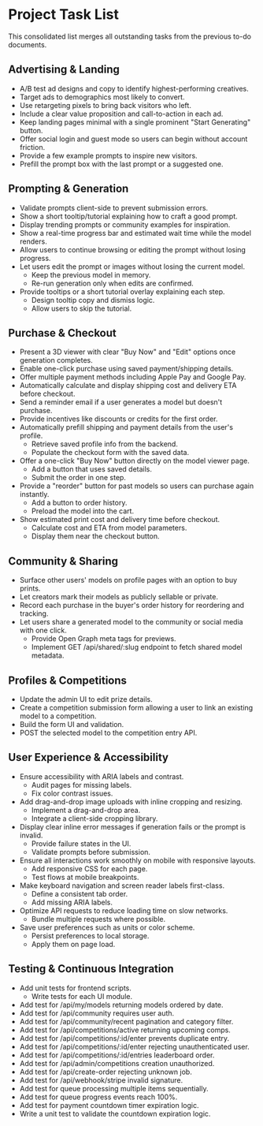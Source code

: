 # Project Task List

This consolidated list merges all outstanding tasks from the previous to-do documents.

## Advertising & Landing

- A/B test ad designs and copy to identify highest-performing creatives.
- Target ads to demographics most likely to convert.
- Use retargeting pixels to bring back visitors who left.
- Include a clear value proposition and call-to-action in each ad.
- Keep landing pages minimal with a single prominent "Start Generating" button.
- Offer social login and guest mode so users can begin without account friction.
- Provide a few example prompts to inspire new visitors.
- Prefill the prompt box with the last prompt or a suggested one.

## Prompting & Generation

- Validate prompts client-side to prevent submission errors.
- Show a short tooltip/tutorial explaining how to craft a good prompt.
- Display trending prompts or community examples for inspiration.
- Show a real-time progress bar and estimated wait time while the model renders.
- Allow users to continue browsing or editing the prompt without losing progress.
- Let users edit the prompt or images without losing the current model.
  - Keep the previous model in memory.
  - Re-run generation only when edits are confirmed.
- Provide tooltips or a short tutorial overlay explaining each step.
  - Design tooltip copy and dismiss logic.
  - Allow users to skip the tutorial.

## Purchase & Checkout

- Present a 3D viewer with clear "Buy Now" and "Edit" options once generation completes.
- Enable one-click purchase using saved payment/shipping details.
- Offer multiple payment methods including Apple Pay and Google Pay.
- Automatically calculate and display shipping cost and delivery ETA before checkout.
- Send a reminder email if a user generates a model but doesn't purchase.
- Provide incentives like discounts or credits for the first order.
- Automatically prefill shipping and payment details from the user's profile.
  - Retrieve saved profile info from the backend.
  - Populate the checkout form with the saved data.
- Offer a one-click "Buy Now" button directly on the model viewer page.
  - Add a button that uses saved details.
  - Submit the order in one step.
- Provide a "reorder" button for past models so users can purchase again instantly.
  - Add a button to order history.
  - Preload the model into the cart.
- Show estimated print cost and delivery time before checkout.
  - Calculate cost and ETA from model parameters.
  - Display them near the checkout button.

## Community & Sharing

- Surface other users' models on profile pages with an option to buy prints.
- Let creators mark their models as publicly sellable or private.
- Record each purchase in the buyer's order history for reordering and tracking.
- Let users share a generated model to the community or social media with one click.
  - Provide Open Graph meta tags for previews.
  - Implement GET /api/shared/:slug endpoint to fetch shared model metadata.

## Profiles & Competitions

- Update the admin UI to edit prize details.
- Create a competition submission form allowing a user to link an existing model to a competition.
- Build the form UI and validation.
- POST the selected model to the competition entry API.

## User Experience & Accessibility

- Ensure accessibility with ARIA labels and contrast.
  - Audit pages for missing labels.
  - Fix color contrast issues.
- Add drag-and-drop image uploads with inline cropping and resizing.
  - Implement a drag-and-drop area.
  - Integrate a client-side cropping library.
- Display clear inline error messages if generation fails or the prompt is invalid.
  - Provide failure states in the UI.
  - Validate prompts before submission.
- Ensure all interactions work smoothly on mobile with responsive layouts.
  - Add responsive CSS for each page.
  - Test flows at mobile breakpoints.
- Make keyboard navigation and screen reader labels first-class.
  - Define a consistent tab order.
  - Add missing ARIA labels.
- Optimize API requests to reduce loading time on slow networks.
  - Bundle multiple requests where possible.
- Save user preferences such as units or color scheme.
  - Persist preferences to local storage.
  - Apply them on page load.

## Testing & Continuous Integration

- Add unit tests for frontend scripts.
  - Write tests for each UI module.
- Add test for /api/my/models returning models ordered by date.
- Add test for /api/community requires user auth.
- Add test for /api/community/recent pagination and category filter.
- Add test for /api/competitions/active returning upcoming comps.
- Add test for /api/competitions/:id/enter prevents duplicate entry.
- Add test for /api/competitions/:id/enter rejecting unauthenticated user.
- Add test for /api/competitions/:id/entries leaderboard order.
- Add test for /api/admin/competitions creation unauthorized.
- Add test for /api/create-order rejecting unknown job.
- Add test for /api/webhook/stripe invalid signature.
- Add test for queue processing multiple items sequentially.
- Add test for queue progress events reach 100%.
- Add test for payment countdown timer expiration logic.
- Write a unit test to validate the countdown expiration logic.

